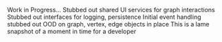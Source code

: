 Work in Progress...
Stubbed out shared UI services for graph interactions
Stubbed out interfaces for logging, persistence
Initial event handling stubbed out
OOD on graph, vertex, edge objects in place
This is a lame snapshot of a moment in time for a developer

